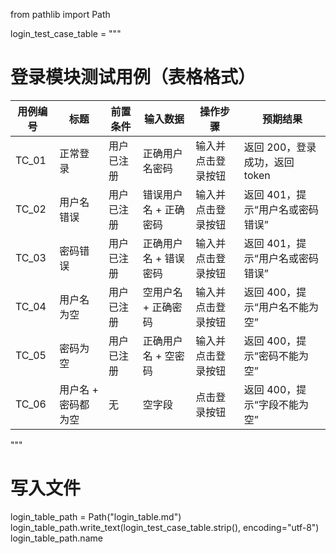 from pathlib import Path

login_test_case_table = """
# 登录模块测试用例（表格格式）

| 用例编号 | 标题           | 前置条件 | 输入数据       | 操作步骤         | 预期结果                     |
|----------|----------------|----------|----------------|------------------|------------------------------|
| TC_01    | 正常登录       | 用户已注册 | 正确用户名密码 | 输入并点击登录按钮 | 返回 200，登录成功，返回 token |
| TC_02    | 用户名错误     | 用户已注册 | 错误用户名 + 正确密码 | 输入并点击登录按钮 | 返回 401，提示“用户名或密码错误” |
| TC_03    | 密码错误       | 用户已注册 | 正确用户名 + 错误密码 | 输入并点击登录按钮 | 返回 401，提示“用户名或密码错误” |
| TC_04    | 用户名为空     | 用户已注册 | 空用户名 + 正确密码 | 输入并点击登录按钮 | 返回 400，提示“用户名不能为空” |
| TC_05    | 密码为空       | 用户已注册 | 正确用户名 + 空密码 | 输入并点击登录按钮 | 返回 400，提示“密码不能为空” |
| TC_06    | 用户名 + 密码都为空 | 无       | 空字段         | 点击登录按钮       | 返回 400，提示“字段不能为空” |
"""

# 写入文件
login_table_path = Path("login_table.md")
login_table_path.write_text(login_test_case_table.strip(), encoding="utf-8")
login_table_path.name
